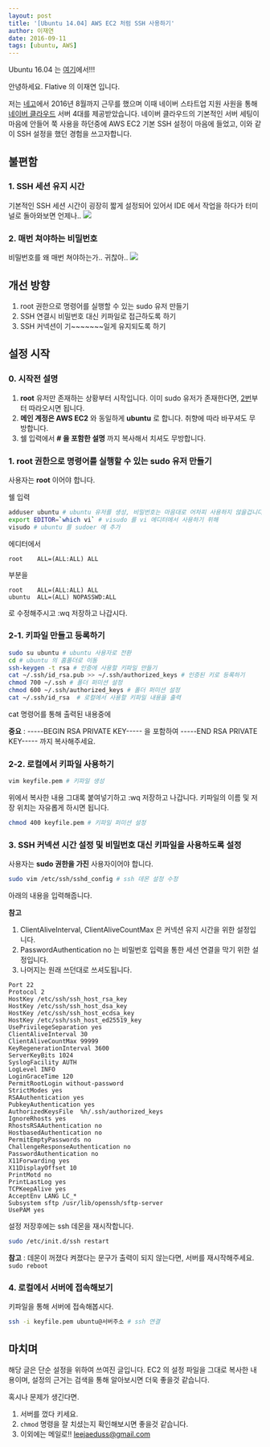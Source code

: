 ```yaml
---
layout: post
title: '[Ubuntu 14.04] AWS EC2 처럼 SSH 사용하기'
author: 이재연
date: 2016-09-11
tags: [ubuntu, AWS]
---
```


Ubuntu 16.04 는 [여기](http://blog.flative.io/2017/01/03/like-aws/)에서!!!

안녕하세요. Flative 의 이재연 입니다.

저는 [네고](https://www.rocketpunch.com/companies/nego)에서 2016년 8월까지 근무를 했으며 이때 네이버 스타트업 지원 사원을 통해 [네이버 클라우드](https://www.ncloud.com/main/intro) 서버 4대를 제공받았습니다. 네이버 클라우드의 기본적인 서버 세팅이 마음에 안들어 쭉 사용을 하던중에 AWS EC2 기본 SSH 설정이 마음에 들었고, 이와 같이 SSH 설정을 했던 경험을 쓰고자합니다.

## 불편함

### 1. SSH 세션 유지 시간

기본적인 SSH 세션 시간이 굉장히 짧게 설정되어 있어서 IDE 에서 작업을 하다가 터미널로 돌아와보면 언제나..
![](/blog/static/images/2016-09-11-like-aws/broken-pipe.png)

### 2. 매번 쳐야하는 비밀번호

비밀번호를 왜 매번 쳐야하는가.. 귀찮아..
![](/blog/static/images/2016-09-11-like-aws/password.png)

## 개선 방향

1. root 권한으로 명령어를 실행할 수 있는 sudo 유저 만들기
1. SSH 연결시 비밀번호 대신 키파일로 접근하도록 하기
1. SSH 커넥션이 기~~~~~~~일게 유지되도록 하기

## 설정 시작

### 0. 시작전 설명

1. **root** 유저만 존재하는 상황부터 시작입니다. 이미 sudo 유저가 존재한다면, [2번](#Step2)부터 따라오시면 됩니다.
1. **메인 계정은 AWS EC2** 와 동일하게 **ubuntu** 로 합니다. 취향에 따라 바꾸셔도 무방합니다.
1. 쉘 입력에서 **\# 을 포함한 설명** 까지 복사해서 치셔도 무방합니다.

### 1. root 권한으로 명령어를 실행할 수 있는 sudo 유저 만들기

사용자는 **root** 이어야 합니다.

쉘 입력

```sh
adduser ubuntu # ubuntu 유저를 생성, 비밀번호는 마음대로 어차피 사용하지 않을겁니다.
export EDITOR=`which vi` # visudo 를 vi 에디터에서 사용하기 위해
visudo # ubuntu 를 sudoer 에 추가
```

에디터에서

```
root    ALL=(ALL:ALL) ALL
```

부분을

```
root    ALL=(ALL:ALL) ALL
ubuntu  ALL=(ALL) NOPASSWD:ALL
```

로 수정해주시고 :wq 저장하고 나갑시다.

### <a name="Step2"></a>2-1. 키파일 만들고 등록하기

```sh
sudo su ubuntu # ubuntu 사용자로 전환
cd # ubuntu 의 홈폴더로 이동
ssh-keygen -t rsa # 인증에 사용할 키파일 만들기
cat ~/.ssh/id_rsa.pub >> ~/.ssh/authorized_keys # 인증된 키로 등록하기
chmod 700 ~/.ssh # 폴더 퍼미션 설정
chmod 600 ~/.ssh/authorized_keys # 폴더 퍼미션 설정
cat ~/.ssh/id_rsa  # 로컬에서 사용할 키파일 내용을 출력
```

cat 명령어를 통해 출력된 내용중에

**중요** : -----BEGIN RSA PRIVATE KEY----- 을 포함하여 -----END RSA PRIVATE KEY----- 까지 복사﻿해주세요.

### 2-2. 로컬에서 키파일 사용하기

```sh
vim keyfile.pem # 키파일 생성
```

위에서 복사한 내용 그대록 붙여넣기하고 :wq 저장하고 나갑니다. 키파일의 이름 및 저장 위치는 자유롭게 하시면 됩니다.

```sh
chmod 400 keyfile.pem # 키파일 퍼미션 설정
```

### 3. SSH 커넥션 시간 설정 및 비밀번호 대신 키파일을 사용하도록 설정

사용자는 **sudo 권한을 가진** 사용자이어야 합니다.

```sh
sudo vim /etc/ssh/sshd_config # ssh 데몬 설정 수정
```

아래의 내용을 입력해줍니다.

**참고**

1. ClientAliveInterval, ClientAliveCountMax 은 커넥션 유지 시간을 위한 설정입니다.
1. PasswordAuthentication no 는 비밀번호 입력을 통한 세션 연결을 막기 위한 설정입니다.
1. 나머지는 원래 쓰던대로 쓰셔도됩니다.

```
Port 22
Protocol 2
HostKey /etc/ssh/ssh_host_rsa_key
HostKey /etc/ssh/ssh_host_dsa_key
HostKey /etc/ssh/ssh_host_ecdsa_key
HostKey /etc/ssh/ssh_host_ed25519_key
UsePrivilegeSeparation yes
ClientAliveInterval 30
ClientAliveCountMax 99999
KeyRegenerationInterval 3600
ServerKeyBits 1024
SyslogFacility AUTH
LogLevel INFO
LoginGraceTime 120
PermitRootLogin without-password
StrictModes yes
RSAAuthentication yes
PubkeyAuthentication yes
AuthorizedKeysFile	%h/.ssh/authorized_keys
IgnoreRhosts yes
RhostsRSAAuthentication no
HostbasedAuthentication no
PermitEmptyPasswords no
ChallengeResponseAuthentication no
PasswordAuthentication no
X11Forwarding yes
X11DisplayOffset 10
PrintMotd no
PrintLastLog yes
TCPKeepAlive yes
AcceptEnv LANG LC_*
Subsystem sftp /usr/lib/openssh/sftp-server
UsePAM yes
```

설정 저장후에는 ssh 데몬을 재시작합니다.

```sh
sudo /etc/init.d/ssh restart
```

**참고** : 데몬이 꺼졌다 켜졌다는 문구가 출력이 되지 않는다면, 서버를 재시작해주세요. `sudo reboot`

### 4. 로컬에서 서버에 접속해보기

키파일을 통해 서버에 접속해봅시다.

```sh
ssh -i keyfile.pem ubuntu@서버주소 # ssh 연결
```

## 마치며

해당 글은 단순 설정을 위하여 쓰여진 글입니다. EC2 의 설정 파일을 그대로 복사한 내용이며, 설정의 근거는 검색을 통해 알아보시면 더욱 좋을것 같습니다.

혹시나 문제가 생긴다면.

1. 서버를 껐다 키세요.
1. `chmod` 명령을 잘 치셨는지 확인해보시면 좋을것 같습니다.
1. 이외에는 메일로!! <a href="mailto:leejaeduss@gmail.com">leejaeduss@gmail.com</a>
